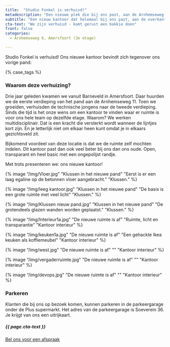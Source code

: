 ```yaml
---
title:  "Studio Fonkel is verhuisd!"
metadescription: "Een nieuwe plek die bij ons past, aan de Arnhemseweg 6 in Amersfoort. Open, transparant en heel basic met een ongepolijst randje. Net als wijzelf."
subtitle: "Een nieuw kantoor dat helemaal bij ons past, aan de overkant van de straat"
cta-text: "We zijn verhuisd - komt gerust een bakkie doen"
front: false
categories:
  - Arnhemseweg 6, Amersfoort (3e etage)

---
```

Studio Fonkel is verhuisd!
Ons nieuwe kantoor bevindt zich tegenover ons vorige pand:

{% case_tags %}

### Waarom deze verhuizing?
Drie jaar geleden kwamen we vanuit Barneveld in Amersfoort. Daar huurden we de eerste verdieping van het pand aan de Arnhemseweg 11. Toen we groeiden, verhuisden de technische jongens naar de tweede verdieping. Sinds die tijd is het onze wens om een kantoor te vinden waar er ruimte is voor ons hele team op dezelfde etage. Waarom? We werken multidisciplinair. Dat is een kracht die versterkt wordt wanneer de lijntjes kort zijn. En je letterlijk niet om elkaar heen kunt omdat je in elkaars gezichtsveld zit.

Bijkomend voordeel van deze locatie is dat we de ruimte zelf mochten indelen. Dit kantoor past dan ook veel beter bij ons dan ons oude. Open, transparant en heel basic met een ongepolijst randje.

Met trots presenteren we: ons nieuwe kantoor!

{% image “/img/Vloer.jpg" "Klussen in het nieuwe pand" "Eerst is er een laag egaline op de betonnen vloer aangebracht." "Klussen." %}

{% image “/img/leeg kantoor.jpg" "Klussen in het nieuwe pand" "De basis is een grote ruimte met veel licht" "Klussen." %}

{% image “/img/Klussen nieuw pand.jpg" "Klussen in het nieuwe pand" "De grotendeels glazen wanden worden geplaatst." "Klussen." %}

{% image “/img/Interieur1a.jpg" "De nieuwe ruimte is af" "Ruimte, licht en transparantie" "Kantoor interieur" %}

{% image “/img/keuken1a.jpg" "De nieuwe ruimte is af" "Een gehackte Ikea keuken als koffiemeubel" "Kantoor interieur" %}

{% image “/img/west.jpg" "De nieuwe ruimte is af" "" "Kantoor interieur" %}

{% image “/img/vergaderruimte.jpg" "De nieuwe ruimte is af" "" "Kantoor interieur" %}

{% image “/img/devops.jpg" "De nieuwe ruimte is af" "" "Kantoor interieur" %}

### Parkeren
Klanten die bij ons op bezoek komen, kunnen parkeren in de parkeergarage onder de Plus supermarkt. Het adres van de parkeergarage is Soeverein 36. Je krijgt van ons een uitrijkaart.


<div class="call-to-action">
  <h5 class="cta-text">{{ page.cta-text }}</h5>
  <div class="number"><a href="/contact">Bel ons voor een afspraak</a></span></div>
</div>
